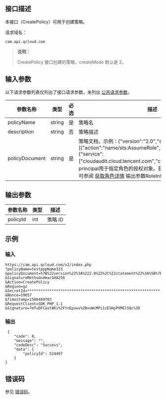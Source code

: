 ## 接口描述

本接口（CreatePolicy）可用于创建策略。

请求域名：

```
cam.api.qcloud.com
```

> **说明：**
>
> CreatePolicy 接口创建的策略，createMode 默认是 2。

## 输入参数

以下请求参数列表仅列出了接口请求参数，未列出 [公共请求参数](https://cloud.tencent.com/document/api/213/6976)。

| 参数名称       | 类型   | 必选 | 描述     |
| -------------- | ------ | ---- | -------- |
| policyName     | string | 是   | 策略名   |
| description    | string | 否   | 策略描述 |
| policyDocument | string | 是   | 策略文档，示例：{"version":"2.0","statement":[{"action":"name/sts:AssumeRole","effect":"allow","principal":{"service":["cloudaudit.cloud.tencent.com","cls.cloud.tencent.com"]}}]}，principal用于指定角色的授权对象。获取该参数可参阅 获取该参数可参阅  [获取角色详情](https://cloud.tencent.com/document/product/598/36221)  输出参数RoleInfo。    |

## 输出参数

| 参数名称 | 类型 | 描述    |
| -------- | ---- | ------- |
| policyId | int  | 策略 ID |

## 示例

### 输入

```
https://cam.api.qcloud.com/v2/index.php
?policyName=testpppName323
&policyDocument=%7B%22version%22%3A%222.0%22%2C%22statement%22%3A%5B%7B%22action%22%3A%22cvm%3A%2A%22%2C%22effect%22%3A%22allow%22%2C%22resource%22%3A%22%2A%22%7D%5D%7D
&SignatureMethod=HmacSHA256
&Action=CreatePolicy
&Region=gz
&SecretId=************************************************************
&Nonce=19057
&Timestamp=1508489703
&RequestClient=SDK_PHP_1.1
&Signature=7mTuDFCaxt8Ki%2FtnEpvws%2BvoWcMPi1zESHpPXMElSQc%3D
```

### 输出

```
 {
    "code": 0,
    "message": "",
    "codeDesc": "Success",
    "data": {
        "policyId": 524497
    }
}

```

## 错误码

参见 [错误码](https://cloud.tencent.com/document/product/598/13884)。
